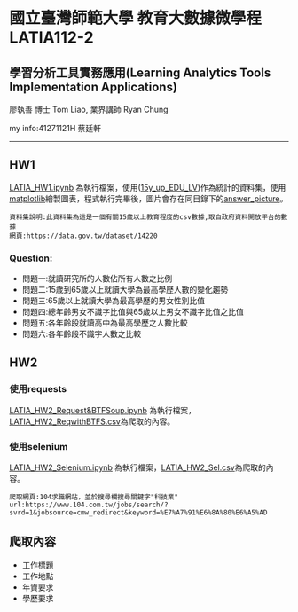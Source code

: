 # 國立臺灣師範大學 教育大數據微學程 LATIA112-2
## 學習分析工具實務應用(Learning Analytics Tools Implementation Applications)
廖執善 博士 Tom Liao, 業界講師 Ryan Chung

my info:41271121H 蔡廷軒
***
## HW1

[LATIA_HW1.ipynb](https://github.com/BlankTsai/LATIA112-2/blob/main/HW1/LATIA_HW1.ipynb) 為執行檔案，使用([15y_up_EDU_LV](https://github.com/BlankTsai/LATIA112-2/blob/main/HW1/15y_up_EDU%20LV.csv))作為統計的資料集，使用[matplotlib](https://matplotlib.org/)繪製圖表，程式執行完畢後，圖片會存在同目錄下的[answer_picture](https://github.com/BlankTsai/LATIA112-2/tree/main/HW1/answer_picture)。

```
資料集說明:此資料集為這是一個有關15歲以上教育程度的csv數據,取自政府資料開放平台的數據  
網頁:https://data.gov.tw/dataset/14220
```

### Question:
- 問題一:就讀研究所的人數佔所有人數之比例
- 問題二:15歲到65歲以上就讀大學為最高學歷人數的變化趨勢
- 問題三:65歲以上就讀大學為最高學歷的男女性別比值
- 問題四:總年齡男女不識字比值與65歲以上男女不識字比值之比值
- 問題五:各年齡段就讀高中為最高學歷之人數比較
- 問題六:各年齡段不識字人數之比較
## HW2

### 使用requests
[LATIA_HW2_Request&BTFSoup.ipynb](https://github.com/BlankTsai/LATIA112-2/blob/main/HW2/LATIA_HW2_Request%26BTFSoup.ipynb) 為執行檔案，[LATIA_HW2_ReqwithBTFS.csv](https://github.com/BlankTsai/LATIA112-2/blob/main/HW2/LATIA_HW2_ReqwithBTFS.csv)為爬取的內容。

### 使用selenium
[LATIA_HW2_Selenium.ipynb](https://github.com/BlankTsai/LATIA112-2/blob/main/HW2/LATIA_HW2_Selenium.ipynb) 為執行檔案，[LATIA_HW2_Sel.csv](https://github.com/BlankTsai/LATIA112-2/blob/main/HW2/LATIA_HW2_Sel.csv)為爬取的內容。

```
爬取網頁:104求職網站，並於搜尋欄搜尋關鍵字"科技業"
url:https://www.104.com.tw/jobs/search/?svrd=1&jobsource=cmw_redirect&keyword=%E7%A7%91%E6%8A%80%E6%A5%AD
```

## 爬取內容

* 工作標題
* 工作地點
* 年資要求
* 學歷要求
